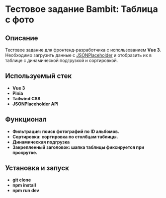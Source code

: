# Тестовое задание Bambit: Таблица с фото

## Описание  
Тестовое задание для фронтенд-разработчика с использованием **Vue 3**.  
Необходимо загрузить данные с [JSONPlaceholder](https://jsonplaceholder.typicode.com/) и отобразить их в таблице с динамической подгрузкой и сортировкой.  

## Используемый стек  
- **Vue 3**
- **Pinia** 
- **Tailwind CSS**
- **JSONPlaceholder API**

## Функционал 
- **Фильтрация: поиск фотографий по ID альбомов.**
- **Сортировка: сортировка по столбцам таблицы.** 
- **Динамическая подгрузка**
- **Закрепленный заголовок: шапка таблицы фиксируется при прокрутке.**

## Установка и запуск 
- **git clone**
- **npm install** 
- **npm run dev**
